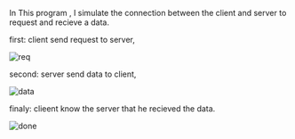 In This program , I simulate the connection between the client and server to request and recieve a data.

first: client send request to server,

![req](https://user-images.githubusercontent.com/36794457/46905767-71210200-cef8-11e8-8147-8d3e915c482b.png)


second: server send data to client,

![data](https://user-images.githubusercontent.com/36794457/46905772-86962c00-cef8-11e8-963f-b9935d8b843a.png)


finaly: clieent know the server that he recieved the data.

![done](https://user-images.githubusercontent.com/36794457/46905777-97df3880-cef8-11e8-9c2a-78d2cd2a7c86.png)
